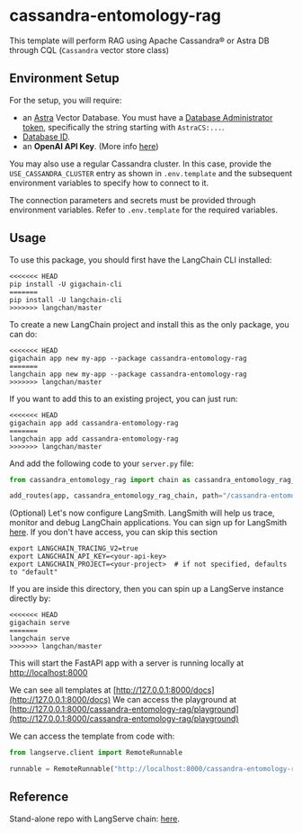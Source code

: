 
# cassandra-entomology-rag

This template will perform RAG using Apache Cassandra® or Astra DB through CQL (`Cassandra` vector store class)

## Environment Setup

For the setup, you will require:
- an [Astra](https://astra.datastax.com) Vector Database. You must have a [Database Administrator token](https://awesome-astra.github.io/docs/pages/astra/create-token/#c-procedure), specifically the string starting with `AstraCS:...`.
- [Database ID](https://awesome-astra.github.io/docs/pages/astra/faq/#where-should-i-find-a-database-identifier).
- an **OpenAI API Key**. (More info [here](https://cassio.org/start_here/#llm-access))

You may also use a regular Cassandra cluster. In this case, provide the `USE_CASSANDRA_CLUSTER` entry as shown in `.env.template` and the subsequent environment variables to specify how to connect to it.

The connection parameters and secrets must be provided through environment variables. Refer to `.env.template` for the required variables.

## Usage

To use this package, you should first have the LangChain CLI installed:

```shell
<<<<<<< HEAD
pip install -U gigachain-cli
=======
pip install -U langchain-cli
>>>>>>> langchan/master
```

To create a new LangChain project and install this as the only package, you can do:

```shell
<<<<<<< HEAD
gigachain app new my-app --package cassandra-entomology-rag
=======
langchain app new my-app --package cassandra-entomology-rag
>>>>>>> langchan/master
```

If you want to add this to an existing project, you can just run:

```shell
<<<<<<< HEAD
gigachain app add cassandra-entomology-rag
=======
langchain app add cassandra-entomology-rag
>>>>>>> langchan/master
```

And add the following code to your `server.py` file:
```python
from cassandra_entomology_rag import chain as cassandra_entomology_rag_chain

add_routes(app, cassandra_entomology_rag_chain, path="/cassandra-entomology-rag")
```

(Optional) Let's now configure LangSmith. 
LangSmith will help us trace, monitor and debug LangChain applications. 
You can sign up for LangSmith [here](https://smith.langchain.com/). 
If you don't have access, you can skip this section


```shell
export LANGCHAIN_TRACING_V2=true
export LANGCHAIN_API_KEY=<your-api-key>
export LANGCHAIN_PROJECT=<your-project>  # if not specified, defaults to "default"
```

If you are inside this directory, then you can spin up a LangServe instance directly by:

```shell
<<<<<<< HEAD
gigachain serve
=======
langchain serve
>>>>>>> langchan/master
```

This will start the FastAPI app with a server is running locally at 
[http://localhost:8000](http://localhost:8000)

We can see all templates at [http://127.0.0.1:8000/docs](http://127.0.0.1:8000/docs)
We can access the playground at [http://127.0.0.1:8000/cassandra-entomology-rag/playground](http://127.0.0.1:8000/cassandra-entomology-rag/playground)  

We can access the template from code with:

```python
from langserve.client import RemoteRunnable

runnable = RemoteRunnable("http://localhost:8000/cassandra-entomology-rag")
```

## Reference

Stand-alone repo with LangServe chain: [here](https://github.com/hemidactylus/langserve_cassandra_entomology_rag).
